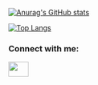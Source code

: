 
  [![Anurag's GitHub stats](https://github-readme-stats.vercel.app/api?username=gadac&count_private=true,hide=stars,commits,prs,issues,contribs,show_icons=true&theme=radical)](https://github.com/anuraghazra/github-readme-stats)

  [![Top Langs](https://github-readme-stats.vercel.app/api/top-langs/?username=gadac&hide_progress=true,show_icons=true&theme=radical)](https://github.com/anuraghazra/github-readme-stats)


<h3 align="left">Connect with me:</h3>
<p align="left">
<a href="https://www.linkedin.com/in/gadac21/" target="blank"><img align="center" src="https://cdn.jsdelivr.net/npm/simple-icons@3.0.1/icons/linkedin.svg" alt="" height="30" width="40" /></a>
</p>

<!--
**gadac/gadac** is a ✨ _special_ ✨ repository because its `README.md` (this file) appears on your GitHub profile.

Here are some ideas to get you started:

- 🔭 I’m currently working on ...
- 🌱 I’m currently learning ...
- 👯 I’m looking to collaborate on ...
- 🤔 I’m looking for help with ...
- 💬 Ask me about ...
- 📫 How to reach me: ...
- 😄 Pronouns: ...
- ⚡ Fun fact: ...
-->
